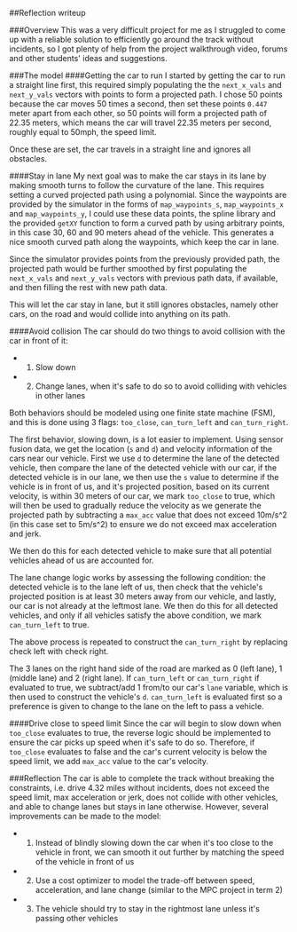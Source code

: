 ##Reflection writeup

###Overview
This was a very difficult project for me as I struggled to come up with a reliable solution to efficiently go around the track without incidents, so I got plenty of help from the project walkthrough video, forums and other students' ideas and suggestions.

###The model
####Getting the car to run
I started by getting the car to run a straight line first, this required simply populating the the `next_x_vals` and `next_y_vals` vectors with points to form a projected path. I chose 50 points because the car moves 50 times a second, then set these points `0.447` meter apart from each other, so 50 points will form a projected path of 22.35 meters, which means the car will travel 22.35 meters per second, roughly equal to 50mph, the speed limit.

Once these are set, the car travels in a straight line and ignores all obstacles.

####Stay in lane
My next goal was to make the car stays in its lane by making smooth turns to follow the curvature of the lane. This requires setting a curved projected path using a polynomial. Since the waypoints are provided by the simulator in the forms of `map_waypoints_s`, `map_waypoints_x` and `map_waypoints_y`, I could use these data points, the spline library and the provided `getXY` function to form a curved path by using arbitrary points, in this case 30, 60 and 90 meters ahead of the vehicle. This generates a nice smooth curved path along the waypoints, which keep the car in lane.

Since the simulator provides points from the previously provided path, the projected path would be further smoothed by first populating the `next_x_vals` and `next_y_vals` vectors with previous path data, if available, and then filling the rest with new path data.

This will let the car stay in lane, but it still ignores obstacles, namely other cars, on the road and would collide into anything on its path.

####Avoid collision
The car should do two things to avoid collision with the car in front of it:

* 1) Slow down
* 2) Change lanes, when it's safe to do so to avoid colliding with vehicles in other lanes

Both behaviors should be modeled using one finite state machine (FSM), and this is done using 3 flags: `too_close`, `can_turn_left` and `can_turn_right`.

The first behavior, slowing down, is a lot easier to implement. Using sensor fusion data, we get the location (`s` and `d`) and velocity information of the cars near our vehicle. First we use `d` to determine the lane of the detected vehicle, then compare the lane of the detected vehicle with our car, if the detected vehicle is in our lane, we then use the `s` value to determine if the vehicle is in front of us, and it's projected position, based on its current velocity, is within 30 meters of our car, we mark `too_close` to true, which will then be used to gradually reduce the velocity as we generate the projected path by subtracting a `max_acc` value that does not exceed 10m/s^2 (in this case set to 5m/s^2) to ensure we do not exceed max acceleration and jerk.

We then do this for each detected vehicle to make sure that all potential vehicles ahead of us are accounted for.

The lane change logic works by assessing the following condition: the detected vehicle is to the lane left of us, then check that the vehicle's projected position is at least 30 meters away from our vehicle, and lastly, our car is not already at the leftmost lane. We then do this for all detected vehicles, and only if all vehicles satisfy the above condition, we mark `can_turn_left` to true.

The above process is repeated to construct the `can_turn_right` by replacing check left with check right.

The 3 lanes on the right hand side of the road are marked as 0 (left lane), 1 (middle lane) and 2 (right lane). If `can_turn_left` or `can_turn_right` if evaluated to true, we subtract/add 1 from/to our car's `lane` variable, which is then used to construct the vehicle's `d`. `can_turn_left` is evaluated first so a preference is given to change to the lane on the left to pass a vehicle.

####Drive close to speed limit
Since the car will begin to slow down when `too_close` evaluates to true, the reverse logic should be implemented to ensure the car picks up speed when it's safe to do so. Therefore, if `too_close` evaluates to false and the car's current velocity is below the speed limit, we add `max_acc` value to the car's velocity.

###Reflection
The car is able to complete the track without breaking the constraints, i.e. drive 4.32 miles without incidents, does not exceed the speed limit, max acceleration or jerk, does not collide with other vehicles, and able to change lanes but stays in lane otherwise. However, several improvements can be made to the model:

* 1) Instead of blindly slowing down the car when it's too close to the vehicle in front, we can smooth it out further by matching the speed of the vehicle in front of us
* 2) Use a cost optimizer to model the trade-off between speed, acceleration, and lane change (similar to the MPC project in term 2)
* 3) The vehicle should try to stay in the rightmost lane unless it's passing other vehicles